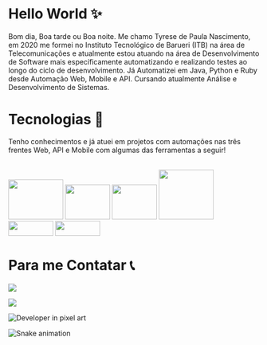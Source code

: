 # Hello World ✨
Bom dia, Boa tarde ou Boa noite. Me chamo Tyrese de Paula Nascimento, em 2020 me formei no Instituto Tecnológico de Barueri (ITB) na área de Telecomunicações e atualmente estou atuando na área de Desenvolvimento de Software mais específicamente automatizando e realizando testes ao longo do ciclo de desenvolvimento. Já Automatizei em Java, Python e Ruby desde Automação Web, Mobile e API. Cursando atualmente Análise e Desenvolvimento de Sistemas.

# Tecnologias 🚀
Tenho conhecimentos e já atuei em projetos com automações nas três frentes Web, API e Mobile com algumas das ferramentas a seguir! 

<div style="display: inline_block"><br>
  <img aligm="center" alt"Ty-Java" height="80" width="110" src="https://cdn.jsdelivr.net/gh/devicons/devicon/icons/java/java-original-wordmark.svg"> 
  <img aligm="center" alt"Ty-Python" height="70" width="90" src="https://cdn.jsdelivr.net/gh/devicons/devicon/icons/python/python-original-wordmark.svg">
  <img aligm="center" alt"Ty-Ruby" height="70" width="90" src="https://cdn.jsdelivr.net/gh/devicons/devicon/icons/ruby/ruby-original-wordmark.svg">
  <img aligm="center" alt"Ty-Cucumber" height="100" width="110" src="https://cdn.jsdelivr.net/gh/devicons/devicon/icons/cucumber/cucumber-plain-wordmark.svg">
  <img aligm="center" alt"Ty-github" height="30" width="90" src="https://img.shields.io/badge/GitHub-100000?style=for-the-badge&logo=github&logoColor=white">
  <img aligm="center" alt"Ty-Eclipse" height="30" width="90" src="devicon-eclipse-plain-wordmark colored](https://cdn.jsdelivr.net/gh/devicons/devicon@latest/icons/eclipse/eclipse-original-wordmark.svg">
  
</div>
  
# Para me Contatar 📞
<div>
<a href="mailto:tyresenascimento@gmail.com" target="_blank"><img src="https://img.shields.io/badge/Gmail-D14836?style=for-the-badge&logo=gmail&logoColor=white" target="_blank"></a>

<a href="https://www.linkedin.com/in/tyrese-de-paula-nascimento-892749207/" target="_blanc"><img src="https://img.shields.io/badge/LinkedIn-0077B5?style=for-the-badge&logo=linkedin&logoColor=white" target="_blank"></a> 

<div>
  <img src="https://wifflegif.com/gifs/616802-pixelart-gamedev-gif" alt="Developer in pixel art" style="max-width: 100%;">
</div>
  
![Snake animation](https://github.com/Ter0u/Ter0u/blob/output/github-contribution-grid-snake.svg)
  
</div>
